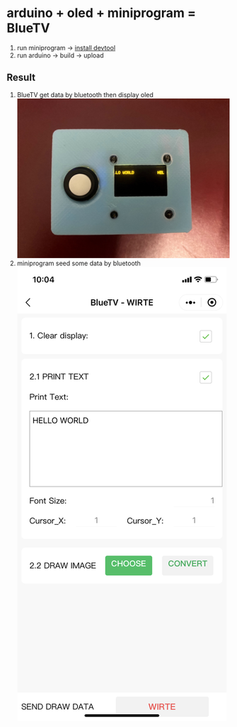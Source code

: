 # arduino + oled + miniprogram = BlueTV

1. run miniprogram -> [install devtool](https://developers.weixin.qq.com/miniprogram/dev/framework/quickstart/getstart.html#%E5%AE%89%E8%A3%85%E5%BC%80%E5%8F%91%E5%B7%A5%E5%85%B7)
2. run arduino -> build -> upload


## Result
1. BlueTV get data by bluetooth then display oled
![BlueTV get data by bluetooth then display oled](./asset/arduino.JPG)
2. miniprogram seed some data by bluetooth
![miniprogram seed some data by bluetooth](./asset/miniprogram.PNG)